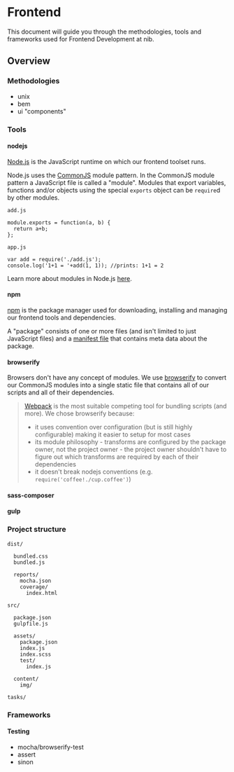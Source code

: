 # Frontend

This document will guide you through the methodologies, tools and frameworks used for Frontend Development at nib.

## Overview

### Methodologies

- unix
- bem
- ui "components"

### Tools

#### nodejs

[Node.js](https://nodejs.org/en/) is the JavaScript runtime on which our frontend toolset runs. 

Node.js uses the [CommonJS](http://wiki.commonjs.org/wiki/Modules/1.1) module pattern. In the CommonJS module pattern a JavaScript file is called a "module". 
Modules that export variables, functions and/or objects using the special `exports` object can be `require`d by other modules.

`add.js`
  
    module.exports = function(a, b) {
      return a+b;
    };
    
`app.js`

    var add = require('./add.js');
    console.log('1+1 = '+add(1, 1)); //prints: 1+1 = 2

Learn more about modules in Node.js [here](https://nodejs.org/docs/latest/api/modules.html).

#### npm

[npm](https://www.npmjs.com/) is the package manager used for downloading, installing and managing our frontend tools and dependencies.

A "package" consists of one or more files (and isn't limited to just JavaScript files) and a [manifest file](https://docs.npmjs.com/files/package.json) that contains meta data about the package.

#### browserify

Browsers don't have any concept of modules. We use [browserify](http://browserify.org/) to convert our CommonJS modules into a single static file that contains all of our scripts and all of their dependencies.

> [Webpack](https://webpack.github.io/) is the most suitable competing tool for bundling scripts (and more). We chose browserify because:
>
> - it uses convention over configuration (but is still highly configurable) making it easier to setup for most cases
> - its module philosophy - transforms are configured by the package owner, not the project owner - the project owner shouldn't have to figure out which transforms are required by each of their dependencies
> - it doesn't break nodejs conventions (e.g. `require('coffee!./cup.coffee')`)

#### sass-composer



#### gulp

### Project structure
    
    dist/
    
      bundled.css
      bundled.js
      
      reports/
        mocha.json
        coverage/
          index.html

    src/
        
      package.json
      gulpfile.js
    
      assets/
        package.json
        index.js
        index.scss
        test/
          index.js
      
      content/
        img/
        
    tasks/



### Frameworks

#### Testing
- mocha/browserify-test
- assert
- sinon